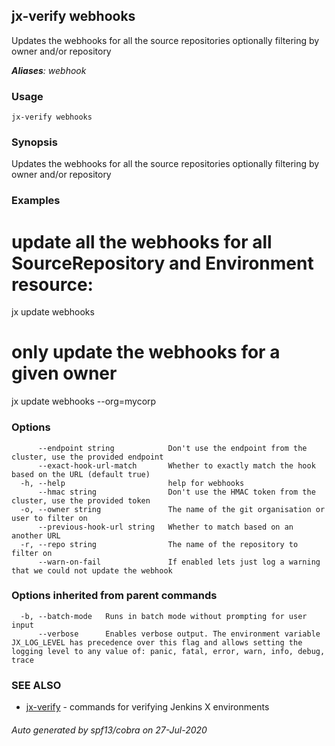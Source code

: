 ## jx-verify webhooks

Updates the webhooks for all the source repositories optionally filtering by owner and/or repository

***Aliases**: webhook*

### Usage

```
jx-verify webhooks
```

### Synopsis

Updates the webhooks for all the source repositories optionally filtering by owner and/or repository

### Examples

  # update all the webhooks for all SourceRepository and Environment resource:
  jx update webhooks
  
  # only update the webhooks for a given owner
  jx update webhooks --org=mycorp

### Options

```
      --endpoint string            Don't use the endpoint from the cluster, use the provided endpoint
      --exact-hook-url-match       Whether to exactly match the hook based on the URL (default true)
  -h, --help                       help for webhooks
      --hmac string                Don't use the HMAC token from the cluster, use the provided token
  -o, --owner string               The name of the git organisation or user to filter on
      --previous-hook-url string   Whether to match based on an another URL
  -r, --repo string                The name of the repository to filter on
      --warn-on-fail               If enabled lets just log a warning that we could not update the webhook
```

### Options inherited from parent commands

```
  -b, --batch-mode   Runs in batch mode without prompting for user input
      --verbose      Enables verbose output. The environment variable JX_LOG_LEVEL has precedence over this flag and allows setting the logging level to any value of: panic, fatal, error, warn, info, debug, trace
```

### SEE ALSO

* [jx-verify](jx-verify.md)	 - commands for verifying Jenkins X environments

###### Auto generated by spf13/cobra on 27-Jul-2020
